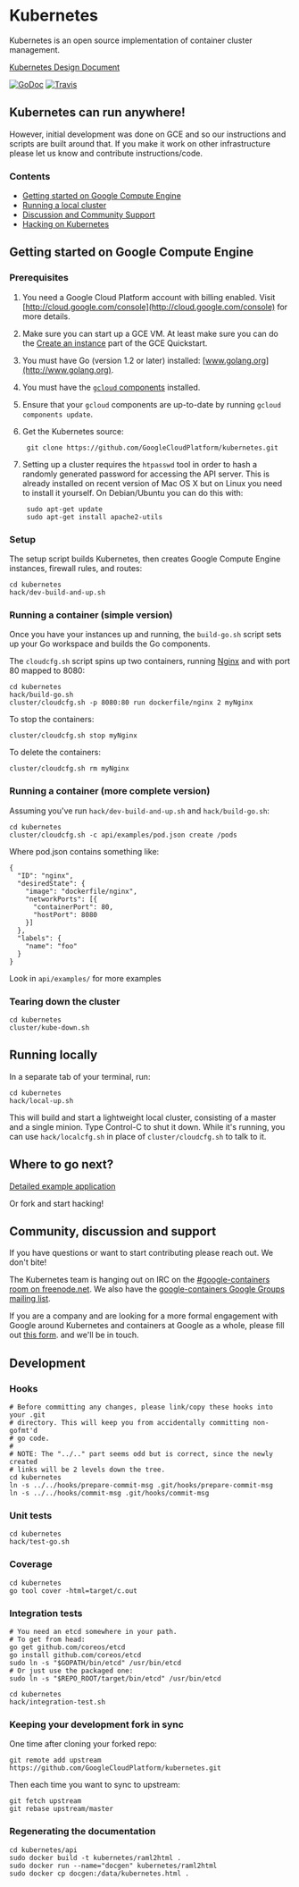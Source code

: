 # Kubernetes
Kubernetes is an open source implementation of container cluster management.

[Kubernetes Design Document](https://github.com/GoogleCloudPlatform/kubernetes/blob/master/DESIGN.md)


[![GoDoc](https://godoc.org/github.com/GoogleCloudPlatform/kubernetes?status.png)](https://godoc.org/github.com/GoogleCloudPlatform/kubernetes)
[![Travis](https://travis-ci.org/GoogleCloudPlatform/kubernetes.svg?branch=master)](https://travis-ci.org/GoogleCloudPlatform/kubernetes)

## Kubernetes can run anywhere!
However, initial development was done on GCE and so our instructions and scripts are built around that.  If you make it work on other infrastructure please let us know and contribute instructions/code.

### Contents
* [Getting started on Google Compute Engine](#getting-started-on-google-compute-engine)
* [Running a local cluster](#running-locally)
* [Discussion and Community Support](#community-discussion-and-support)
* [Hacking on Kubernetes](#development)

## Getting started on Google Compute Engine

### Prerequisites

1. You need a Google Cloud Platform account with billing enabled. Visit
   [http://cloud.google.com/console](http://cloud.google.com/console) for more details.
2. Make sure you can start up a GCE VM.  At least make sure you can do the [Create an instance](https://developers.google.com/compute/docs/quickstart#addvm) part of the GCE Quickstart.
3. You must have Go (version 1.2 or later) installed: [www.golang.org](http://www.golang.org).
4. You must have the [`gcloud` components](https://developers.google.com/cloud/sdk/) installed.
5. Ensure that your `gcloud` components are up-to-date by running `gcloud components update`.
6. Get the Kubernetes source:

        git clone https://github.com/GoogleCloudPlatform/kubernetes.git

6. Setting up a cluster requires the `htpasswd` tool in order to hash a randomly generated password for accessing the API server.  This is already installed on recent version of Mac OS X but on Linux you need to install it yourself.  On Debian/Ubuntu you can do this with:

        sudo apt-get update
        sudo apt-get install apache2-utils

### Setup

The setup script builds Kubernetes, then creates Google Compute Engine instances, firewall rules, and routes:

```
cd kubernetes
hack/dev-build-and-up.sh
```

### Running a container (simple version)

Once you have your instances up and running, the `build-go.sh` script sets up
your Go workspace and builds the Go components.

The `cloudcfg.sh` script spins up two containers, running [Nginx](http://nginx.org/en/) and with port 80 mapped to 8080:

```
cd kubernetes
hack/build-go.sh
cluster/cloudcfg.sh -p 8080:80 run dockerfile/nginx 2 myNginx
```

To stop the containers:
```
cluster/cloudcfg.sh stop myNginx
```

To delete the containers:
```
cluster/cloudcfg.sh rm myNginx
```

### Running a container (more complete version)


Assuming you've run `hack/dev-build-and-up.sh` and `hack/build-go.sh`:


```
cd kubernetes
cluster/cloudcfg.sh -c api/examples/pod.json create /pods
```

Where pod.json contains something like:

```
{
  "ID": "nginx",
  "desiredState": {
    "image": "dockerfile/nginx",
    "networkPorts": [{
      "containerPort": 80,
      "hostPort": 8080
    }]
  },
  "labels": {
    "name": "foo"
  }
}
```

Look in `api/examples/` for more examples

### Tearing down the cluster
```
cd kubernetes
cluster/kube-down.sh
```

## Running locally
In a separate tab of your terminal, run:

```
cd kubernetes
hack/local-up.sh
```

This will build and start a lightweight local cluster, consisting of a master and a single minion. Type Control-C to shut it down. While it's running, you can use `hack/localcfg.sh` in place of `cluster/cloudcfg.sh` to talk to it.

## Where to go next?
[Detailed example application](https://github.com/GoogleCloudPlatform/kubernetes/blob/master/examples/guestbook/guestbook.md)

Or fork and start hacking!

## Community, discussion and support

If you have questions or want to start contributing please reach out.  We don't bite!

The Kubernetes team is hanging out on IRC on the [#google-containers room on freenode.net](http://webchat.freenode.net/?channels=google-containers).  We also have the [google-containers Google Groups mailing list](https://groups.google.com/forum/#!forum/google-containers).

If you are a company and are looking for a more formal engagement with Google around Kubernetes and containers at Google as a whole, please fill out [this form](https://docs.google.com/a/google.com/forms/d/1_RfwC8LZU4CKe4vKq32x5xpEJI5QZ-j0ShGmZVv9cm4/viewform). and we'll be in touch.

## Development

### Hooks
```
# Before committing any changes, please link/copy these hooks into your .git
# directory. This will keep you from accidentally committing non-gofmt'd
# go code.
#
# NOTE: The "../.." part seems odd but is correct, since the newly created
# links will be 2 levels down the tree.
cd kubernetes
ln -s ../../hooks/prepare-commit-msg .git/hooks/prepare-commit-msg
ln -s ../../hooks/commit-msg .git/hooks/commit-msg
```

### Unit tests
```
cd kubernetes
hack/test-go.sh
```

### Coverage
```
cd kubernetes
go tool cover -html=target/c.out
```

### Integration tests
```
# You need an etcd somewhere in your path.
# To get from head:
go get github.com/coreos/etcd
go install github.com/coreos/etcd
sudo ln -s "$GOPATH/bin/etcd" /usr/bin/etcd
# Or just use the packaged one:
sudo ln -s "$REPO_ROOT/target/bin/etcd" /usr/bin/etcd
```

```
cd kubernetes
hack/integration-test.sh
```

### Keeping your development fork in sync
One time after cloning your forked repo:
```
git remote add upstream https://github.com/GoogleCloudPlatform/kubernetes.git
```

Then each time you want to sync to upstream:
```
git fetch upstream
git rebase upstream/master
```

### Regenerating the documentation
```
cd kubernetes/api
sudo docker build -t kubernetes/raml2html .
sudo docker run --name="docgen" kubernetes/raml2html
sudo docker cp docgen:/data/kubernetes.html .
```

